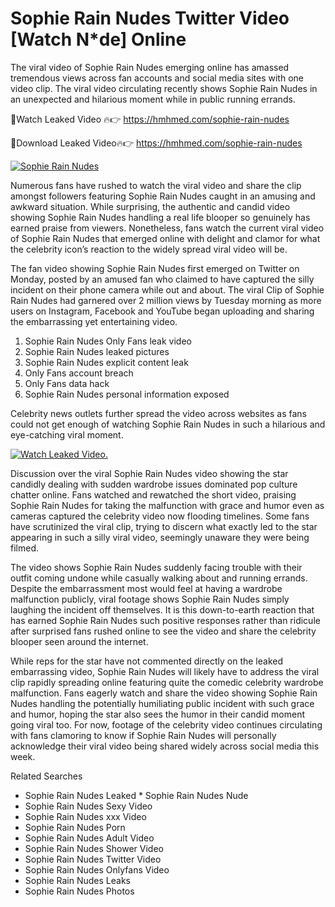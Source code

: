 ﻿# Sophie Rain Nudes Twitter Video [Watch N*de] Online

The viral video of ﻿Sophie Rain Nudes emerging online has amassed tremendous views across fan accounts and social media sites with one video clip. The viral video circulating recently shows ﻿Sophie Rain Nudes in an unexpected and hilarious moment while in public running errands. 

🔴Watch Leaked Video 🔥👉  https://hmhmed.com/sophie-rain-nudes 

🔴Download Leaked Video🔥👉  https://hmhmed.com/sophie-rain-nudes 

[![Sophie Rain Nudes](https://i.imgur.com/dJHk4Zq.gif)](https://hmhmed.com/sophie-rain-nudes)

Numerous fans have rushed to watch the viral video and share the clip amongst followers featuring ﻿Sophie Rain Nudes caught in an amusing and awkward situation. While surprising, the authentic and candid video showing ﻿Sophie Rain Nudes handling a real life blooper so genuinely has earned praise from viewers. Nonetheless, fans watch the current viral video of ﻿Sophie Rain Nudes that emerged online with delight and clamor for what the celebrity icon’s reaction to the widely spread viral video will be.

The fan video showing ﻿Sophie Rain Nudes first emerged on Twitter on Monday, posted by an amused fan who claimed to have captured the silly incident on their phone camera while out and about. The viral Clip of ﻿Sophie Rain Nudes had garnered over 2 million views by Tuesday morning as more users on Instagram, Facebook and YouTube began uploading and sharing the embarrassing yet entertaining video. 

1. ﻿Sophie Rain Nudes Only Fans leak video
2. ﻿Sophie Rain Nudes leaked pictures
3. ﻿Sophie Rain Nudes explicit content leak
4. Only Fans account breach
5. Only Fans data hack
6. ﻿Sophie Rain Nudes personal information exposed

Celebrity news outlets further spread the video across websites as fans could not get enough of watching ﻿Sophie Rain Nudes in such a hilarious and eye-catching viral moment. 

[![Watch Leaked Video.](https://miro.medium.com/v2/resize:fit:828/format:webp/1*cilzJN44JGOrTw9NJCrNHA.gif "Watch Leaked Video")](https://hmhmed.com/sophie-rain-nudes)

Discussion over the viral ﻿Sophie Rain Nudes video showing the star candidly dealing with sudden wardrobe issues dominated pop culture chatter online. Fans watched and rewatched the short video, praising ﻿Sophie Rain Nudes for taking the malfunction with grace and humor even as cameras captured the celebrity video now flooding timelines. Some fans have scrutinized the viral clip, trying to discern what exactly led to the star appearing in such a silly viral video, seemingly unaware they were being filmed.

The video shows ﻿Sophie Rain Nudes suddenly facing trouble with their outfit coming undone while casually walking about and running errands. Despite the embarrassment most would feel at having a wardrobe malfunction publicly, viral footage shows ﻿Sophie Rain Nudes simply laughing the incident off themselves. It is this down-to-earth reaction that has earned ﻿Sophie Rain Nudes such positive responses rather than ridicule after surprised fans rushed online to see the video and share the celebrity blooper seen around the internet.  

While reps for the star have not commented directly on the leaked embarrassing video, ﻿Sophie Rain Nudes will likely have to address the viral clip rapidly spreading online featuring quite the comedic celebrity wardrobe malfunction. Fans eagerly watch and share the video showing ﻿Sophie Rain Nudes handling the potentially humiliating public incident with such grace and humor, hoping the star also sees the humor in their candid moment going viral too. For now, footage of the celebrity video continues circulating with fans clamoring to know if ﻿Sophie Rain Nudes will personally acknowledge their viral video being shared widely across social media this week.

Related Searches
* ﻿Sophie Rain Nudes Leaked
﻿* Sophie Rain Nudes Nude
* ﻿Sophie Rain Nudes Sexy Video
* ﻿Sophie Rain Nudes xxx Video
* ﻿Sophie Rain Nudes Porn
* ﻿Sophie Rain Nudes Adult Video
* ﻿Sophie Rain Nudes Shower Video
* ﻿Sophie Rain Nudes Twitter Video
* ﻿Sophie Rain Nudes Onlyfans Video
* ﻿Sophie Rain Nudes Leaks
* ﻿Sophie Rain Nudes Photos